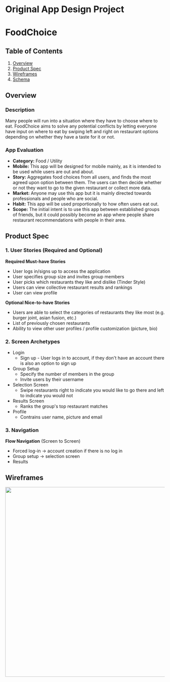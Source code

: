 Original App Design Project
===

# FoodChoice

## Table of Contents
1. [Overview](#Overview)
1. [Product Spec](#Product-Spec)
1. [Wireframes](#Wireframes)
2. [Schema](#Schema)

## Overview
### Description
Many people will run into a situation where they have to choose where to eat. FoodChoice aims to solve any potential conflicts by letting everyone have input on where to eat by swiping left and right on restaurant options depending on whether they have a taste for it or not.

### App Evaluation
- **Category:** Food / Utility
- **Mobile:** This app will be designed for mobile mainly, as it is intended to be used while users are out and about.
- **Story:** Aggregates food choices from all users, and finds the most agreed upon option between them. The users can then decide whether or not they want to go to the given restaurant or collect more data.
- **Market:** Anyone may use this app but it is mainly directed towards professionals and people who are social.
- **Habit:** This app will be used proportionally to how often users eat out.
- **Scope:** The initial intent is to use this app between established groups of friends, but it could possibly become an app where people share restaurant recommendations with people in their area.

## Product Spec

### 1. User Stories (Required and Optional)

**Required Must-have Stories**

* User logs in/signs up to access the application
* User specifies group size and invites group members
* User picks which restaurants they like and dislike (Tinder Style)
* Users can view collective restaurant results and rankings
* User can view profile

**Optional Nice-to-have Stories**

* Users are able to select the categories of restaurants they like most (e.g. burger joint, asian fusion, etc.)
* List of previously chosen restaurants
* Ability to view other user profiles / profile customization (picture, bio)

### 2. Screen Archetypes

* Login
   * Sign up - User logs in to account, if they don't have an account there is also an option to sign up
* Group Setup
   * Specify the number of members in the group
   * Invite users by their username
* Selection Screen
   * Swipe restaurants right to indicate you would like to go there and left to indicate you would not
* Results Screen
   * Ranks the group's top restaurant matches
* Profile
   * Contrains user name, picture and email 

### 3. Navigation


**Flow Navigation** (Screen to Screen)

* Forced log-in -> account creation if there is no log in
* Group setup -> selection screen
* Results

## Wireframes
<img src="https://cdn.discordapp.com/attachments/916970558288191502/1100268016547143711/image.png" width=600>
